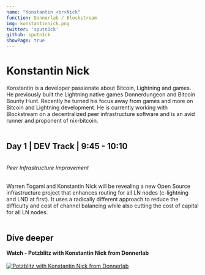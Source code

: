 ```yaml
---
name: "Konstantin <br>Nick"
function: Donnerlab / Blockstream
img: konstantinnick.png
twitter: 'sputn1ck'
github: sputn1ck
showPage: true
---
```


# Konstantin Nick
 
Konstantin is a developer passionate about Bitcoin, Lightning and games. He previously built the Lightning native games Donnerdungeon and Bitcoin Bounty Hunt. Recently he turned his focus away from games and more on Bitcoin and Lightning development. He is currently working with Blockstream on a decentralized peer infrastructure software and is an avid runner and proponent of nix-bitcoin.
<br><br>

## Day 1 | DEV Track | 9:45 - 10:10
<br>
<i>Peer Infrastructure Improvement</i><br><br>

Warren Togami and Konstantin Nick will be revealing a new Open Source infrastructure project that enhances routing for all LN nodes (c-lightning and LND at first). It uses a radically different approach to reduce the difficulty and cost of channel balancing while also cutting the cost of capital for all LN nodes.
<br><br>

## Dive deeper


<div class="grid grid-cols-1 md:grid-cols-2 gap-5">
<div class="p-3 my-2">

**Watch - Potzblitz with Konstantin Nick from Donnerlab** <br><br>
[ ![Potzblitz with Konstantin Nick from Donnerlab](/2022/content/konstantin_potzblitz.png)](https://www.youtube.com/watch?v=NPTvCVjUxPo/)
</div>

</div>

<br>



